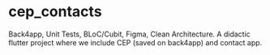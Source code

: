 # cep_contacts

Back4app, Unit Tests, BLoC/Cubit, Figma, Clean Architecture. A didactic flutter project where we include CEP (saved on back4app) and contact app.
